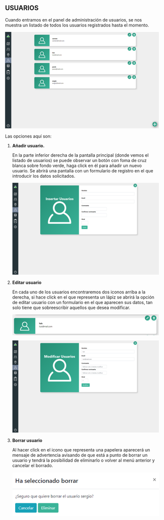 ## USUARIOS

Cuando entramos en el panel de administración de usuarios, se nos muestra un listado de todos los usuarios registrados hasta el momento.

 ![imagen no soportada](media/usuarios/usuariosIndex.png " Listado de usuarios")

Las opciones aquí son:

1. **Añadir usuario.**

    En la parte inferior derecha de la pantalla principal (donde vemos el listado de usuarios) se puede observar un botón con foma de cruz blanca sobre fondo verde, haga click en él para añadir un nuevo usuario. Se abrirá una pantalla con un formulario de registro en el que introducir los datos solicitados.

    ![imagen no soportada](media/usuarios/usuariosFormularioInsercion.png "Formulario de inserción de usuarios")

2. **Editar usuario**

    En cada uno de los usuarios encontraremos dos iconos arriba a la derecha, si hace click en el que representa un lápiz se abrirá la opción de editar usuario con un formulario en el que aparecen sus datos, tan solo tiene que sobreescribir aquellos que desea modificar.

    ![imagen no soportada](media/usuarios/usuarioDetalle.png "Detalle de usuario")


    ![imagen no soportada](media/usuarios/usuarioEditar.png "Sobreescribir datos para modificar usuario")

3. **Borrar usuario**

    Al hacer click en el icono que representa una papelera aparecerá un mensaje de advertencia avisando de que está a punto de borrar un usuario y tendrá la posibilidad de eliminarlo o volver al menú anterior y cancelar el borrado.

    ![imagen no soportada](media/usuarios/usuarioAvisoBorrado.png "Advertencia de borrado")


 




   

